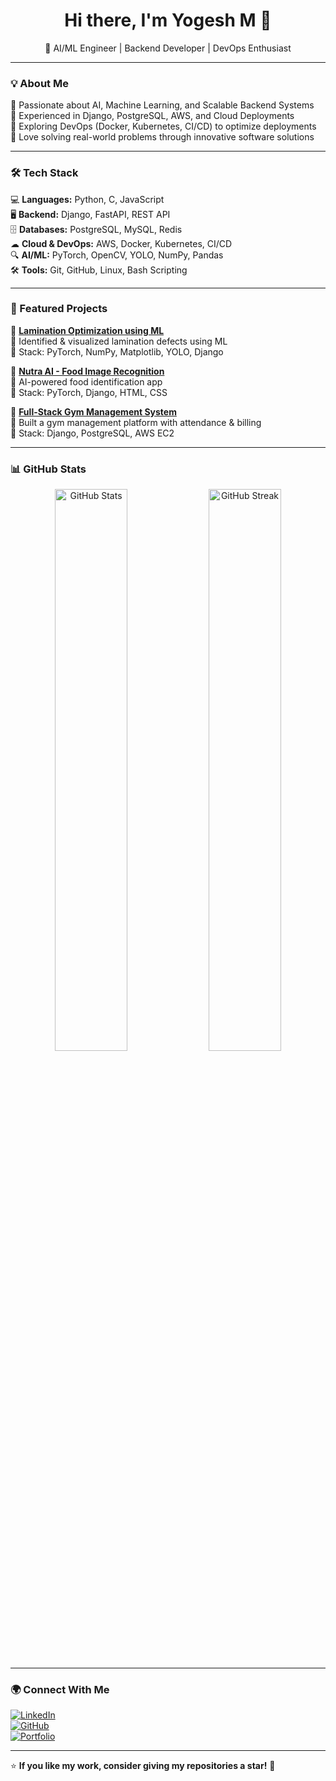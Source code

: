 <h1 align="center">Hi there, I'm Yogesh M 👋</h1>

<p align="center">
🚀 AI/ML Engineer | Backend Developer | DevOps Enthusiast  
</p>

---

### 💡 About Me  
🔹 Passionate about AI, Machine Learning, and Scalable Backend Systems  
🔹 Experienced in Django, PostgreSQL, AWS, and Cloud Deployments  
🔹 Exploring DevOps (Docker, Kubernetes, CI/CD) to optimize deployments  
🔹 Love solving real-world problems through innovative software solutions  

---

### 🛠️ Tech Stack  
💻 **Languages:** Python, C, JavaScript  
🖥 **Backend:** Django, FastAPI, REST API  
🗄 **Databases:** PostgreSQL, MySQL, Redis  
☁ **Cloud & DevOps:** AWS, Docker, Kubernetes, CI/CD  
🔍 **AI/ML:** PyTorch, OpenCV, YOLO, NumPy, Pandas  
🛠 **Tools:** Git, GitHub, Linux, Bash Scripting  

---

### 📌 Featured Projects  
🚀 **[Lamination Optimization using ML](https://lnkd.in/gPGCQ-fG)**  
🔹 Identified & visualized lamination defects using ML  
🔹 Stack: PyTorch, NumPy, Matplotlib, YOLO, Django  

🚀 **[Nutra AI - Food Image Recognition](#)**  
🔹 AI-powered food identification app  
🔹 Stack: PyTorch, Django, HTML, CSS  

🚀 **[Full-Stack Gym Management System](#)**  
🔹 Built a gym management platform with attendance & billing  
🔹 Stack: Django, PostgreSQL, AWS EC2  

---

### 📊 GitHub Stats  
<p align="center">
  <img src="https://github-readme-stats.vercel.app/api?username=Yogesh-M-14063823b&show_icons=true&theme=radical" width="48%" alt="GitHub Stats">
  <img src="https://github-readme-streak-stats.herokuapp.com/?user=Yogesh-M-14063823b&theme=radical" width="48%" alt="GitHub Streak">
</p>

---

### 🌍 Connect With Me  
[![LinkedIn](https://img.shields.io/badge/LinkedIn-blue?logo=linkedin)](https://www.linkedin.com/in/yogesh-m-14063823b/)  
[![GitHub](https://img.shields.io/badge/GitHub-black?logo=github)](https://github.com/Yogesh-M-14063823b)  
[![Portfolio](https://img.shields.io/badge/Portfolio-%23ff6a00?style=flat&logo=internet-explorer&logoColor=white)](#)  

---

⭐ **If you like my work, consider giving my repositories a star!** 🌟  
